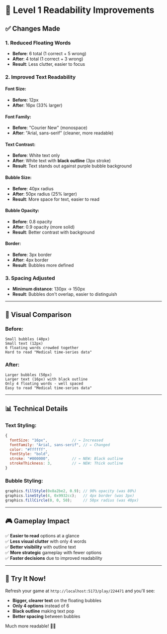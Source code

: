 # 🎯 Level 1 Readability Improvements

## ✅ Changes Made

### 1. **Reduced Floating Words**
- **Before**: 6 total (1 correct + 5 wrong)
- **After**: 4 total (1 correct + 3 wrong)
- **Result**: Less clutter, easier to focus

### 2. **Improved Text Readability**

#### Font Size:
- **Before**: 12px
- **After**: 16px (33% larger)

#### Font Family:
- **Before**: "Courier New" (monospace)
- **After**: "Arial, sans-serif" (cleaner, more readable)

#### Text Contrast:
- **Before**: White text only
- **After**: White text with **black outline** (3px stroke)
- **Result**: Text stands out against purple bubble background

#### Bubble Size:
- **Before**: 40px radius
- **After**: 50px radius (25% larger)
- **Result**: More space for text, easier to read

#### Bubble Opacity:
- **Before**: 0.8 opacity
- **After**: 0.9 opacity (more solid)
- **Result**: Better contrast with background

#### Border:
- **Before**: 3px border
- **After**: 4px border
- **Result**: Bubbles more defined

### 3. **Spacing Adjusted**
- **Minimum distance**: 130px → 150px
- **Result**: Bubbles don't overlap, easier to distinguish

---

## 🎨 Visual Comparison

### Before:
```
Small bubbles (40px)
Small text (12px)
6 floating words crowded together
Hard to read "Medical time-series data"
```

### After:
```
Larger bubbles (50px)
Larger text (16px) with black outline
Only 4 floating words - well spaced
Easy to read "Medical time-series data"
```

---

## 📊 Technical Details

### Text Styling:
```javascript
{
  fontSize: "16px",           // ← Increased
  fontFamily: "Arial, sans-serif", // ← Changed
  color: "#ffffff",
  fontStyle: "bold",
  stroke: "#000000",          // ← NEW: Black outline
  strokeThickness: 3,         // ← NEW: Thick outline
}
```

### Bubble Styling:
```javascript
graphics.fillStyle(0x8a2be2, 0.9); // 90% opacity (was 80%)
graphics.lineStyle(4, 0x9932cc);   // 4px border (was 3px)
graphics.fillCircle(0, 0, 50);     // 50px radius (was 40px)
```

---

## 🎮 Gameplay Impact

✅ **Easier to read** options at a glance  
✅ **Less visual clutter** with only 4 words  
✅ **Better visibility** with outline text  
✅ **More strategic** gameplay with fewer options  
✅ **Faster decisions** due to improved readability  

---

## 🚀 Try It Now!

Refresh your game at `http://localhost:5173/play/224471` and you'll see:
- **Bigger, clearer text** on the floating bubbles
- **Only 4 options** instead of 6
- **Black outline** making text pop
- **Better spacing** between bubbles

Much more readable! 🎯✨
